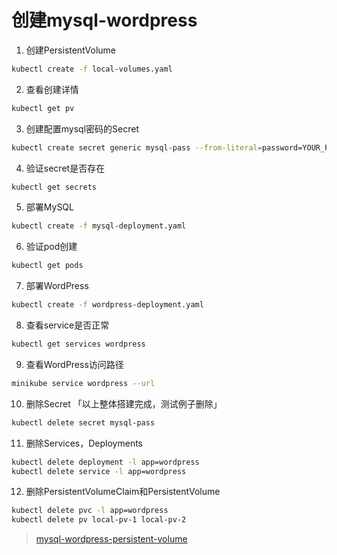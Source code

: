 # 创建mysql-wordpress

1. 创建PersistentVolume
```bash
kubectl create -f local-volumes.yaml
```

2. 查看创建详情
```bash
kubectl get pv
```

3. 创建配置mysql密码的Secret
```bash
kubectl create secret generic mysql-pass --from-literal=password=YOUR_PASSWORD
```

4. 验证secret是否存在
```bash
kubectl get secrets
```

5. 部署MySQL
```bash
kubectl create -f mysql-deployment.yaml
```

6. 验证pod创建
```bash
kubectl get pods
```

7. 部署WordPress
```bash
kubectl create -f wordpress-deployment.yaml
```

8. 查看service是否正常
```bash
kubectl get services wordpress
```

9. 查看WordPress访问路径
```bash
minikube service wordpress --url
```

10. 删除Secret
「以上整体搭建完成，测试例子删除」
```bash
kubectl delete secret mysql-pass
```

11. 删除Services，Deployments
```bash
kubectl delete deployment -l app=wordpress
kubectl delete service -l app=wordpress
```

12. 删除PersistentVolumeClaim和PersistentVolume
```bash
kubectl delete pvc -l app=wordpress
kubectl delete pv local-pv-1 local-pv-2
```

> [mysql-wordpress-persistent-volume](https://k8smeetup.github.io/docs/tutorials/stateful-application/mysql-wordpress-persistent-volume/)